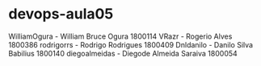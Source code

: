 # devops-aula05

WilliamOgura - William Bruce Ogura 1800114
VRazr - Rogerio Alves 1800386
rodrigorrs - Rodrigo Rodrigues 1800409
Dnldanilo - Danilo Silva Babilius 1800140
diegoalmeidas - Diegode Almeida Saraiva 1800054
